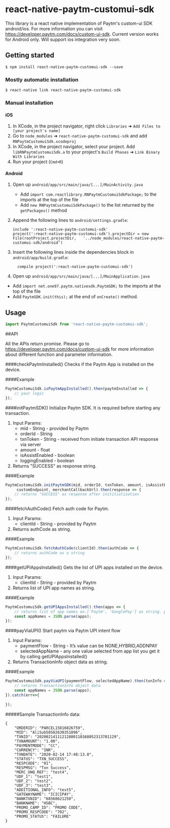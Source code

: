 
# react-native-paytm-customui-sdk

This library is a react native implementation of Paytm's custom-ui SDK android/ios.
For more information you can visit https://developer.paytm.com/docs/custom-ui-sdk.
Current version works for Android only. Will support ios integration very soon.

## Getting started

`$ npm install react-native-paytm-customui-sdk --save`

### Mostly automatic installation

`$ react-native link react-native-paytm-customui-sdk`

### Manual installation


#### iOS

1. In XCode, in the project navigator, right click `Libraries` ➜ `Add Files to [your project's name]`
2. Go to `node_modules` ➜ `react-native-paytm-customui-sdk` and add `RNPaytmCustomuiSdk.xcodeproj`
3. In XCode, in the project navigator, select your project. Add `libRNPaytmCustomuiSdk.a` to your project's `Build Phases` ➜ `Link Binary With Libraries`
4. Run your project (`Cmd+R`)

#### Android

1. Open up `android/app/src/main/java/[...]/MainActivity.java`
    - Add `import com.reactlibrary.RNPaytmCustomuiSdkPackage;` to the imports at the top of the file
    - Add `new RNPaytmCustomuiSdkPackage()` to the list returned by the `getPackages()` method
2. Append the following lines to `android/settings.gradle`:
  	```
  	include ':react-native-paytm-customui-sdk'
  	project(':react-native-paytm-customui-sdk').projectDir = new File(rootProject.projectDir, 	'../node_modules/react-native-paytm-customui-sdk/android')
  	```
3. Insert the following lines inside the dependencies block in `android/app/build.gradle`:
  	```
      compile project(':react-native-paytm-customui-sdk')
  	```
  	
4. Open up `android/app/src/main/java/[...]/MainApplication.java`
  - Add `import net.one97.paytm.nativesdk.PaytmSDK;`  to the imports at the top of the file
  - Add `PaytmSDK.init(this);` at the end of `onCreate()` method.

## Usage
```javascript
import PaytmCustomuiSdk from 'react-native-paytm-customui-sdk';
```
  
##API

All the APIs return promise. Please go to https://developer.paytm.com/docs/custom-ui-sdk
for more information about different function and parameter information.

####checkPaytmInstalled()
Checks if the Paytm App is installed on the device.

####Example
```javascript
PaytmCustomuiSdk.isPaytmAppInstalled().then(paytmInstalled => {
    // your logic
});
```

####initPaytmSDK()
Initialize Paytm SDK. It is required before starting any transaction.
1. Input Params:
    - mid - String - provided by Paytm
    - orderId - String
    - txnToken - String - received from initiate transaction API response via server
    - amount - float
    - isAssistEnabled - boolean
    - loggingEnabled - boolean
2. Returns "SUCCESS" as response string.

####Example
```javascript
PaytmCustomuiSdk.initPaytmSDK(mid, orderId, txnToken, amount, isAssistEnabled, loggingEnabled,
     customEndpoint, merchantCallbackUrl).then(response => {
    // returns "SUCCESS" as response after inititialization
});
```

####fetchAuthCode()
Fetch auth code for Paytm.
1. Input Params:
    - clientId - String - provided by Paytm
2. Returns authCode as string.  

####Example
```javascript
PaytmCustomuiSdk.fetchAuthCode(clientId).then(authCode => {
    // returns authCode as a string
});
```

####getUPIAppsInstalled()
Gets the list of UPI apps installed on the device.
1. Input Params:
    - clientId - String - provided by Paytm
2. Returns list of UPI app names as string.

####Example
```javascript
PaytmCustomuiSdk.getUPIAppsInstalled().then(apps => {
    // returns list of app names ex.['Paytm', 'GooglePay'] as string. parse it to JSON
    const appNames = JSON.parse(apps);
});
```

####payViaUPI()
Start paytm via Paytm UPI intent flow
1. Input Params:
    - paymentFlow - String - 	It’s value can be NONE,HYBRID,ADDNPAY
    - selectedAppName - any one value selected from app list you get it by calling getUPIAppsInstalled()
2. Returns TransactionInfo object data as string.

####Example
```javascript
PaytmCustomuiSdk.payViaUPI(paymentFlow, selectedAppName).then(txnInfo => {
    // returns TransactionInfo object data
    const appNames = JSON.parse(apps);
}).catch(err=>{
    
});
```
#####Sample TransactionInfo data:
```
{
    "ORDERID": "PARCEL15816826759",
    "MID": "AliSub58582630351896",
    "TXNID": "20200214111212800110168052313701129",
    "TXNAMOUNT": "1.00",
    "PAYMENTMODE": "CC",
    "CURRENCY": "INR",
    "TXNDATE": "2020-02-14 17:48:13.0",
    "STATUS": "TXN_SUCCESS",
    "RESPCODE": "01",
    "RESPMSG": "Txn Success",
    "MERC_UNQ_REF": "test4",
    "UDF_1": "test1",
    "UDF_2": "test2",
    "UDF_3": "test3",
    "ADDITIONAL_INFO": "test5",
    "GATEWAYNAME": "ICICIPAY",
    "BANKTXNID": "68568621250",
    "BANKNAME": "HSBC",
    "PROMO_CAMP_ID": "PROMO CODE",
    "PROMO_RESPCODE": "702",
    "PROMO_STATUS": "FAILURE"
}
```